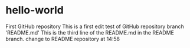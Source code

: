 # hello-world
First GitHub repository
This is a first edit test of GitHub repository branch 'README.md'
This is the third line of the README.md in the README branch.
change to README repository at 14:58

